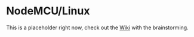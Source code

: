 # NodeMCU/Linux

This is a placeholder right now, check out the [Wiki](https://github.com/Spiritdude/nodemcu-linux/wiki) with the brainstorming.
